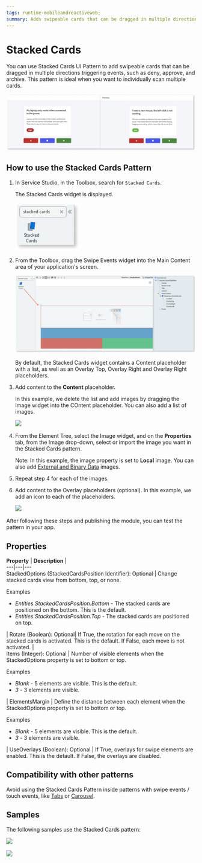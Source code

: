 ```yaml
---
tags: runtime-mobileandreactiveweb;  
summary: Adds swipeable cards that can be dragged in multiple directions triggering events, such as deny, approve, and archive.
---
```


# Stacked Cards

You can use Stacked Cards UI Pattern to add swipeable cards that can be dragged in multiple directions triggering events, such as deny, approve, and archive. This pattern is ideal when you want to individually scan multiple cards.

   ![](images/stackedcards-preview.png)

## How to use the Stacked Cards Pattern

1. In Service Studio, in the Toolbox, search for  `Stacked Cards`. 

    The Stacked Cards widget is displayed.

    ![](images/stackedcards-icon.png)

1. From the Toolbox, drag the Swipe Events widget into the Main Content area of your application's screen.

    ![](images/stackedcards-image-1.png)

    By default, the Stacked Cards widget contains a Content placeholder with a list, as well as an Overlay Top, Overlay Right and Overlay Right placeholders. 

1. Add content to the **Content** placeholder.

    In this example, we delete the list and add images by dragging the Image widget into the COntent placeholder. You can also add a list of images.

    ![](images/Stacked_interaction.png)

1. From the Element Tree, select the Image widget, and on the **Properties** tab, from the Image drop-down, select or import the image you want in the Stacked Cards pattern.

    Note: In this example, the image property is set to **Local** image. You can also add [External and Binary Data](../../../../develop/ui/image/display-image.md) images.

1. Repeat step 4 for each of the images.

1. Add content to the Overlay placeholders (optional). In this example, we add an icon to each of the placeholders. 

    ![](images/Stacked_overlay.png)

After following these steps and publishing the module, you can test the pattern in your app.



## Properties

**Property** |  **Description** |  
---|---|---  
StackedOptions (StackedCardsPosition Identifier): Optional |  Change stacked cards view from bottom, top, or none.  <p>Examples <ul><li>_Entities.StackedCardsPosition.Bottom_ - The stacked cards are positioned on the bottom. This is the default. </li><li>_Entities.StackedCardsPosition.Top_ - The stacked cards are positioned on top. </li></ul></p> | 
Rotate (Boolean): Optional| If True, the rotation for each move on the stacked cards is activated. This is the default. If False, each move is not activated.  |  
Items (Integer): Optional |  Number of visible elements when the StackedOptions property is set to bottom or top. <p>Examples <ul><li>_Blank_ - 5 elements are visible. This is the default. </li><li>_3_ - 3 elements are visible. </li></ul></p>  | 
ElementsMargin |  Define the distance between each element when the StackedOptions property is set to bottom or top. <p>Examples <ul><li>_Blank_ - 5 elements are visible. This is the default. </li><li>_3_ - 3 elements are visible. </li></ul></p> | 
UseOverlays (Boolean): Optional | If True, overlays for swipe elements are enabled. This is the default. If False, the overlays are disabled.
  
## Compatibility with other patterns

Avoid using the Stacked Cards Pattern inside patterns with swipe events / touch events, like [Tabs](<tabs.md>) or [Carousel](<carousel.md>).

## Samples

The following samples use the Stacked Cards pattern:

![](images/StackedCards-Sample-1.PNG)

![](images/StackedCards-Sample-2.PNG)